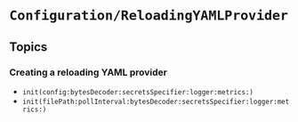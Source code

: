 # ``Configuration/ReloadingYAMLProvider``

## Topics

### Creating a reloading YAML provider

- ``init(config:bytesDecoder:secretsSpecifier:logger:metrics:)``
- ``init(filePath:pollInterval:bytesDecoder:secretsSpecifier:logger:metrics:)``
